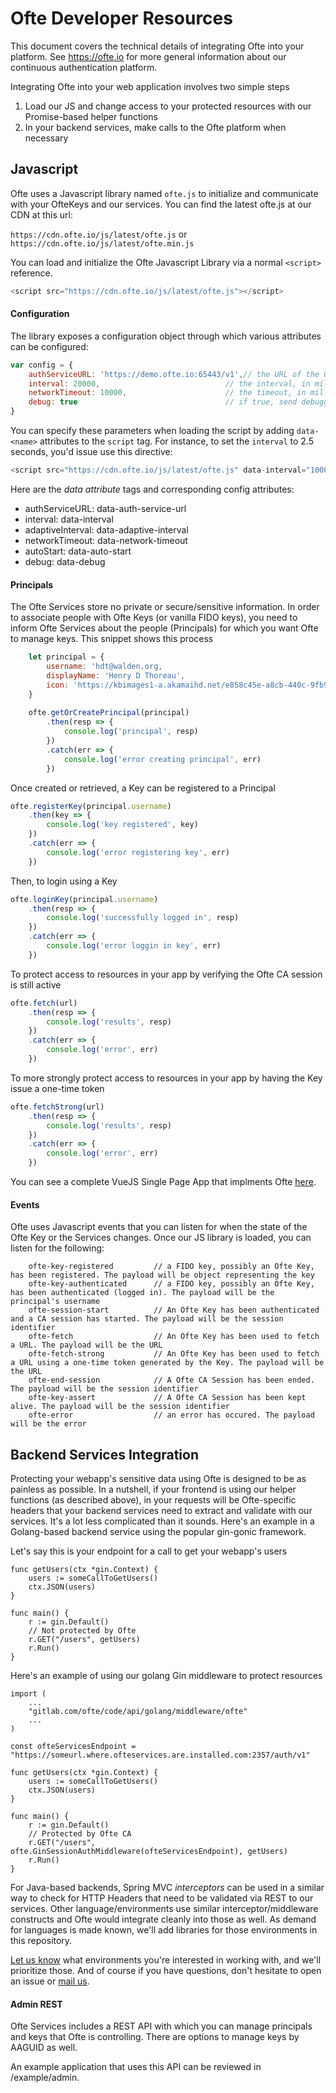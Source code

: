 # Ofte Developer Resources

This document covers the technical details of integrating Ofte into your platform. See https://ofte.io for more general information about our continuous authentication platform.

Integrating Ofte into your web application involves two simple steps

1. Load our JS and change access to your protected resources with our Promise-based helper functions
2. In your backend services, make calls to the Ofte platform when necessary 

## Javascript

Ofte uses a Javascript library named `ofte.js` to initialize and communicate with your OfteKeys and our services. You can find the latest ofte.js at our CDN at this url:

```https://cdn.ofte.io/js/latest/ofte.js``` or ```https://cdn.ofte.io/js/latest/ofte.min.js```


You can load and initialize the Ofte Javascript Library via a normal `<script>` reference.

```javascript
<script src="https://cdn.ofte.io/js/latest/ofte.js"></script>
```

#### Configuration
The library exposes a configuration object through which various attributes can be configured:

```javascript
var config = {
    authServiceURL: 'https://demo.ofte.io:65443/v1',// the URL of the Ofte Auth Service (dependent on your implementation)
    interval: 20000,                            // the interval, in milliseconds, of continuous authentication
    networkTimeout: 10000,                      // the timeout, in millseconds, for network requests
    debug: true                                 // if true, send debugging output to the console
}
```

You can specify these parameters when loading the script by adding `data-<name>` attributes to the `script` tag. For instance, to set the `interval` to 2.5 seconds, you'd issue use this directive:

```javascript
<script src="https://cdn.ofte.io/js/latest/ofte.js" data-interval="10000"></script>
```

Here are the <i>data attribute</i> tags and corresponding config attributes:

* authServiceURL: data-auth-service-url
* interval: data-interval
* adaptiveInterval: data-adaptive-interval
* networkTimeout: data-network-timeout
* autoStart: data-auto-start
* debug: data-debug


#### Principals
The Ofte Services store no private or secure/sensitive information. In order to associate people with Ofte Keys (or vanilla FIDO keys), you need to inform Ofte Services about
the people (Principals) for which you want Ofte to manage keys. This snippet shows this process

```javascript
    let principal = {
        username: 'hdt@walden.org,
        displayName: 'Henry D Thoreau',
        icon: 'https://kbimages1-a.akamaihd.net/e858c45e-a8cb-440c-9fb9-6308282cd3bb/166/300/False/henry-david-thoreau-7.jpg'
    }
    
    ofte.getOrCreatePrincipal(principal)
        .then(resp => {
            console.log('principal', resp)
        })
        .catch(err => {
            console.log('error creating principal', err)
        })
```

Once created or retrieved, a Key can be registered to a Principal

```javascript
ofte.registerKey(principal.username)
    .then(key => {
        console.log('key registered', key)
    })
    .catch(err => {
        console.log('error registering key', err)
    })
```

Then, to login using a Key
```javascript
ofte.loginKey(principal.username)
    .then(resp => {
        console.log('successfully logged in', resp)
    })
    .catch(err => {
        console.log('error loggin in key', err)
    })
```

To protect access to resources in your app by verifying the Ofte CA session is still active

```javascript
ofte.fetch(url)
    .then(resp => {
        console.log('results', resp)
    })
    .catch(err => {
        console.log('error', err)
    })
```

To more strongly protect access to resources in your app by having the Key issue a one-time token

```javascript
ofte.fetchStrong(url)
    .then(resp => {
        console.log('results', resp)
    })
    .catch(err => {
        console.log('error', err)
    })
```

You can see a complete VueJS Single Page App that implments Ofte [here](https://gitlab.com/ofte/example-portal-vuejs-golang/-/tree/ofte-ca).

#### Events
Ofte uses Javascript events that you can listen for when the state of the Ofte Key or the Services changes. Once our JS library is loaded, you can listen for the following:

```
    ofte-key-registered         // a FIDO key, possibly an Ofte Key, has been registered. The payload will be object representing the key
    ofte-key-authenticated      // a FIDO key, possibly an Ofte Key, has been authenticated (logged in). The payload will be the principal's username
    ofte-session-start          // An Ofte Key has been authenticated and a CA session has started. The payload will be the session identifier
    ofte-fetch                  // An Ofte Key has been used to fetch a URL. The payload will be the URL
    ofte-fetch-strong           // An Ofte Key has been used to fetch a URL using a one-time token generated by the Key. The payload will be the URL
    ofte-end-session            // A Ofte CA Session has been ended. The payload will be the session identifier
    ofte-key-assert             // A Ofte CA Session has been kept alive. The payload will be the session identifier
    ofte-error                  // an error has occured. The payload will be the error
```

## Backend Services Integration

Protecting your webapp's sensitive data using Ofte is designed to be as painless as possible. In a nutshell, if your frontend is using our helper functions (as described above), in your requests will be Ofte-specific headers that your backend services need to extract and validate with our services. It's a lot less complicated than it sounds. Here's an example in a Golang-based backend service using the popular gin-gonic framework.

Let's say this is your endpoint for a call to get your webapp's users

```golang
func getUsers(ctx *gin.Context) {
    users := someCallToGetUsers()
    ctx.JSON(users)
}

func main() {
    r := gin.Default()
    // Not protected by Ofte
    r.GET("/users", getUsers)
    r.Run()
}
```

Here's an example of using our golang Gin middleware to protect resources

```golang
import (
    ...
    "gitlab.com/ofte/code/api/golang/middleware/ofte"
    ...
)

const ofteServicesEndpoint = "https://someurl.where.ofteservices.are.installed.com:2357/auth/v1"

func getUsers(ctx *gin.Context) {
    users := someCallToGetUsers()
    ctx.JSON(users)
}

func main() {
    r := gin.Default()
    // Protected by Ofte CA
    r.GET("/users", ofte.GinSessionAuthMiddleware(ofteServicesEndpoint), getUsers)
    r.Run()
}
```

For Java-based backends, Spring MVC *interceptors* can be used in a similar way to check for HTTP Headers that need to be validated via REST to our services. Other language/environments use similar interceptor/middleware constructs and Ofte would integrate cleanly into those as well. As demand for languages is made known, we'll add libraries for those environments in this repository.

[Let us know](mailto:info@ofte.io) what environments you're interested in working with, and we'll prioritize those. And of course if you have questions, don't hesitate to open an issue or [mail us](mailto:info@ofte.io).

#### Admin REST
Ofte Services includes a REST API with which you can manage principals and keys that Ofte is controlling. There are options to manage keys by AAGUID as well.

An example application that uses this API can be reviewed in /example/admin.
